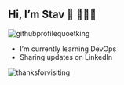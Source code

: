 Hi, I’m Stav 👋 👩🏽‍💻
--------------------------------

![githubprofilequoetking](https://github.com/StavKelly/StavKelly/assets/126481795/e8339cf2-70f6-4a8a-983c-319fec91fc88)

- I’m currently learning DevOps 
- Sharing updates on LinkedIn

![thanksforvisiting](https://github.com/StavKelly/StavKelly/assets/126481795/43f05d00-b6c1-4d4e-8017-0695d9279e88)


<!---
StavKelly/StavKelly is a ✨ special ✨ repository because its `README.md` (this file) appears on your GitHub profile.
You can click the Preview link to take a look at your changes.
--->
